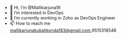- 👋 Hi, I’m @Mallikarjuna18
- 👀 I’m interested in DevOps
- 🌱 I’m currently working in Zoho as DevOps Engineer
- 📫 How to reach me mallikarjunakukatikonda183@gmail.com,9515318548

<!---
Mallikarjuna18/Mallikarjuna18 is a ✨ special ✨ repository because its `README.md` (this file) appears on your GitHub profile.
You can click the Preview link to take a look at your changes.
--->
